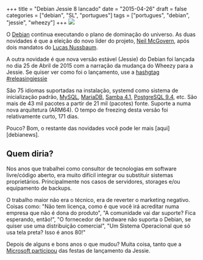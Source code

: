 +++
title = "Debian Jessie 8 lancado"
date = "2015-04-26"
draft = false
categories = ["debian", "SL", "portugues"]
tags = ["portugues", "debian", "jessie", "wheezy"]
+++
![]( /images/debian_jessie.png)

O [Debian][debian] continua executando o plano de dominação do universo. As duas
novidades é que a eleição do novo líder do projeto, [Neil McGovern][mcgovern],
após dois mandatos do [Lucas Nussbaum][nussbaum].

A outra novidade é que nova versão estável (Jessie) do Debian foi lançada no
dia 25 de Abril de 2015 com a narração da mudança do Wheezy para a Jessie.
Se quiser ver como foi o lançamento, use a [hashgtag #releasingjessie][jessie]


São 75 idiomas suportadas na instalação, systemd como sistema de inicialização
padrão, [MySQL][mysql], [MariaDB][mariadb], [Samba 4.1][samba],
[PostgreSQL 9.4][postgres], etc. São mais de 43 mil pacotes a partir de 21 mil
(pacotes) fonte. Suporte a numa nova arquitetura (ARM64). O tempo de freezing
desta versão foi relativamente curto, 171 dias.

Pouco? Bom, o restante das novidades você pode ler mais [aqui][debianews].

## Quem diria?

Nos anos que trabalhei como consultor de tecnologias em software livre/código
aberto, era muito difícil integrar ou substituir sistemas proprietários.
Principalmente nos casos de servidores, storages e/ou equipamento de backups.

O trabalho maior não era o técnico, era de reverter o marketing negativo.
Coisas como: "Não tem licença, como é que você irá acreditar numa empresa
que não é dona do produto",  "A comunidade vai dar suporte? Fica esperando,
então!", "O fornecedor de hardware não suporta o Debian, se quiser use
uma distribuição comercial", "Um Sistema Operacional que só usa tela preta?
Isso é anos 80!"

Depois de alguns e bons anos o que mudou? Muita coisa, tanto que a [Microsoft
participou][microsoft] das festas de lançamento da Jessie.


[debian]: https://www.debian.org/
[mcgovern]: https://blog.halon.org.uk/
[nussbaum]: https://www.lucas-nussbaum.net/
[jessie]: https://twitter.com/hashtag/releasingjessie
[microsoft]: https://openness.microsoft.com/blog/2015/04/21/microsoft-debian-8-linuxfest/
[mysql]: https://www.mysql.com/
[mariadb]: https://mariadb.org/
[samba]: https://www.samba.org/
[postgres]: https://www.postgresql.org
[debian]: https://www.debian.org/News/2015/20150426
[debiannews]: https://www.debian.org/News/2015/20150426
